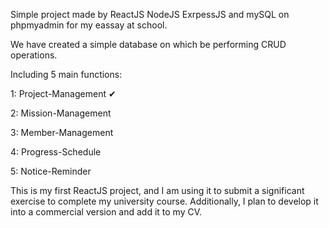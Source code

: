Simple project made by ReactJS NodeJS ExrpessJS and mySQL on phpmyadmin for my eassay at school.

We have created a simple database on which be performing CRUD operations.

Including 5 main functions: 

1: Project-Management ✔

2: Mission-Management

3: Member-Management

4: Progress-Schedule

5: Notice-Reminder

This is my first ReactJS project, and I am using it to submit a significant exercise to complete my university course. Additionally, I plan to develop it into a commercial version and add it to my CV.
